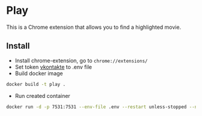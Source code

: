 # Play
This is a Chrome extension that allows you to find a highlighted movie.

## Install
* Install chrome-extension, go to `chrome://extensions/`
* Set token [vkontakte](https://oauth.vk.com/authorize?client_id=7231959&scope=1073737727&redirect_uri=https://oauth.vk.com/blank.html&display=page&response_type=token&revoke=1) to .env file
* Build docker image
```bash
docker build -t play .
```
* Run created container
```bash
docker run -d -p 7531:7531 --env-file .env --restart unless-stopped --name play play
```
